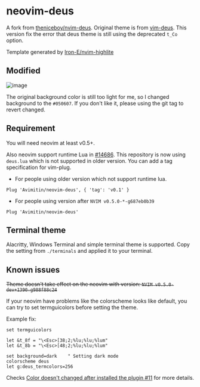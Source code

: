# neovim-deus

A fork from [theniceboy/nvim-deus](https://github.com/theniceboy/nvim-deus).
Original theme is from [vim-deus](https://github.com/ajmwagar/vim-deus).
This version fix the error that deus theme is still using the deprecated `t_Co`
option.

Template generated by [Iron-E/nvim-highlite](https://github.com/Iron-E/nvim-highlite)

## Modified

![image](https://user-images.githubusercontent.com/30021675/136685602-2411767b-c8d4-4911-b151-bf5488e69fdc.png) 

The original background color is still too light for me, so I changed background to
the `#050607`. If you don't like it, please using the git tag to revert changed.

## Requirement

You will need neovim at least v0.5+.

Also neovim support runtime Lua in [#14686](https://github.com/neovim/neovim/pull/14686).
This repository is now using `deus.lua` which is not supported in older version. You can
add a tag specification for vim-plug.

- For people using older version which not support runtime lua.

```vim
Plug 'Avimitin/neovim-deus', { 'tag': 'v0.1' }
```

- For people using version after `NVIM v0.5.0-*-g687eb0b39`

```vim
Plug 'Avimitin/neovim-deus'
```

## Terminal theme

Alacritty, Windows Terminal and simple terminal theme is supported. Copy the 
setting from `./terminals` and applied it to your terminal.

## Known issues

~~Theme doesn't take effect on the neovim with version: 
`NVIM v0.5.0-dev+1390-g988f88c24`~~

If your neovim have problems like the colorscheme looks like default, you 
can try to set termguicolors before setting the theme.

Example fix:

```vim
set termguicolors

let &t_8f = "\<Esc>[38;2;%lu;%lu;%lum"
let &t_8b = "\<Esc>[48;2;%lu;%lu;%lum"

set background=dark    " Setting dark mode
colorscheme deus
let g:deus_termcolors=256
```

Checks 
[Color doesn't changed after installed the plugin #11](https://github.com/Iron-E/nvim-highlite/issues/11)
for more details.
